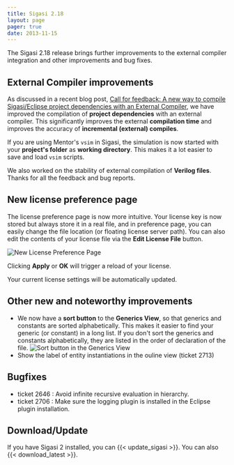 ```yaml
---
title: Sigasi 2.18
layout: page
pager: true
date: 2013-11-15
---
```


The Sigasi 2.18 release brings further improvements to the external
compiler integration and other improvements and bug fixes.

External Compiler improvements
------------------------------

As discussed in a recent blog post, [Call for feedback: A new way to compile Sigasi/Eclipse project dependencies with an External Compiler](/opinion/call-feedback-new-way-compile-sigasieclipse-project-dependencies-external-compiler),
we have improved the compilation of **project dependencies** with an
external compiler. This significantly improves the external
**compilation time** and improves the accuracy of **incremental
(external) compiles**.

If you are using Mentor's `vsim` in Sigasi, the simulation is now
started with your **project's folder** as **working directory**. This
makes it a lot easier to save and load `vsim` scripts.

We also worked on the stability of external compilation of **Verilog
files**. Thanks for all the feedback and bug reports.

New license preference page
---------------------------

The license preference page is now more intuitive. Your license key is
now stored but always store it in a real file, and in preference page,
you can easily change the file location (or floating license server
path). You can also edit the contents of your license file via the
**Edit License File** button.

![New License Preference Page](/img/releasenotes/2.18/licensepreferencepagescreenshot.png "New License Preference Page")

Clicking **Apply** or **OK** will trigger a reload of your license.

Your current license settings will be automatically updated.

Other new and noteworthy improvements
-------------------------------------

-   We now have a **sort button** to the **Generics View**, so that
    generics and constants are sorted alphabetically. This makes it
    easier to find your generic (or constant) in a long list. If you
    don't sort the generics and constants alphabetically, they are
    listed in the order of declaration of the file.
    ![Sort button in the Generics View](/img/releasenotes/2.18/genericsviewsort.png "Sort button in the Generics View")
-   Show the label of entity instantiations in the ouline view (ticket
    2713)

Bugfixes
--------

-   ticket 2646 : Avoid infinite recursive evaluation in hierarchy.
-   ticket 2706 : Make sure the logging plugin is installed in the
    Eclipse plugin installation.

Download/Update
---------------

If you have Sigasi 2 installed, you can {{< update_sigasi >}}. You can also {{< download_latest >}}.
